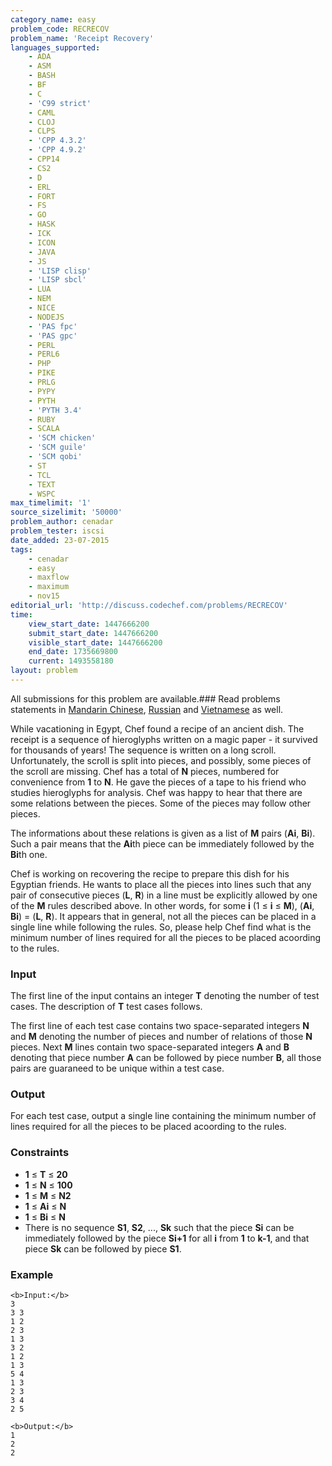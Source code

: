 ```yaml
---
category_name: easy
problem_code: RECRECOV
problem_name: 'Receipt Recovery'
languages_supported:
    - ADA
    - ASM
    - BASH
    - BF
    - C
    - 'C99 strict'
    - CAML
    - CLOJ
    - CLPS
    - 'CPP 4.3.2'
    - 'CPP 4.9.2'
    - CPP14
    - CS2
    - D
    - ERL
    - FORT
    - FS
    - GO
    - HASK
    - ICK
    - ICON
    - JAVA
    - JS
    - 'LISP clisp'
    - 'LISP sbcl'
    - LUA
    - NEM
    - NICE
    - NODEJS
    - 'PAS fpc'
    - 'PAS gpc'
    - PERL
    - PERL6
    - PHP
    - PIKE
    - PRLG
    - PYPY
    - PYTH
    - 'PYTH 3.4'
    - RUBY
    - SCALA
    - 'SCM chicken'
    - 'SCM guile'
    - 'SCM qobi'
    - ST
    - TCL
    - TEXT
    - WSPC
max_timelimit: '1'
source_sizelimit: '50000'
problem_author: cenadar
problem_tester: iscsi
date_added: 23-07-2015
tags:
    - cenadar
    - easy
    - maxflow
    - maximum
    - nov15
editorial_url: 'http://discuss.codechef.com/problems/RECRECOV'
time:
    view_start_date: 1447666200
    submit_start_date: 1447666200
    visible_start_date: 1447666200
    end_date: 1735669800
    current: 1493558180
layout: problem
---
```

All submissions for this problem are available.###  Read problems statements in [Mandarin Chinese](http://www.codechef.com/download/translated/NOV15/mandarin/RECRECOV.pdf), [Russian](http://www.codechef.com/download/translated/NOV15/russian/RECRECOV.pdf) and [Vietnamese](http://www.codechef.com/download/translated/NOV15/vietnamese/RECRECOV.pdf) as well.

While vacationing in Egypt, Chef found a recipe of an ancient dish. The receipt is a sequence of hieroglyphs written on a magic paper - it survived for thousands of years! The sequence is written on a long scroll. Unfortunately, the scroll is split into pieces, and possibly, some pieces of the scroll are missing. Chef has a total of **N** pieces, numbered for convenience from **1** to **N**. He gave the pieces of a tape to his friend who studies hieroglyphs for analysis. Chef was happy to hear that there are some relations between the pieces. Some of the pieces may follow other pieces.

The informations about these relations is given as a list of **M** pairs (**Ai**, **Bi**). Such a pair means that the **Ai**th piece can be immediately followed by the **Bi**th one.

Chef is working on recovering the recipe to prepare this dish for his Egyptian friends. He wants to place all the pieces into lines such that any pair of consecutive pieces (**L**, **R**) in a line must be explicitly allowed by one of the **M** rules described above. In other words, for some **i** (1 ≤ **i** ≤ **M**), (**Ai**, **Bi**) = (**L**, **R**). It appears that in general, not all the pieces can be placed in a single line while following the rules. So, please help Chef find what is the minimum number of lines required for all the pieces to be placed acoording to the rules.

### Input

The first line of the input contains an integer **T** denoting the number of test cases. The description of **T** test cases follows.

The first line of each test case contains two space-separated integers **N** and **M** denoting the number of pieces and number of relations of those **N** pieces. Next **M** lines contain two space-separated integers **A** and **B** denoting that piece number **A** can be followed by piece number **B**, all those pairs are guaraneed to be unique within a test case.

### Output

For each test case, output a single line containing the minimum number of lines required for all the pieces to be placed acoording to the rules.

### Constraints

- **1** ≤ **T** ≤ **20**
- **1** ≤ **N** ≤ **100**
- **1** ≤ **M** ≤ **N2**
- **1** ≤ **Ai** ≤ **N**
- **1** ≤ **Bi** ≤ **N**
- There is no sequence **S1**, **S2**, ..., **Sk** such that the piece **Si** can be immediately followed by the piece **Si+1** for all **i** from **1** to **k-1**, and that piece **Sk** can be followed by piece **S1**.

### Example

```
<b>Input:</b>
3
3 3
1 2
2 3
1 3
3 2
1 2
1 3
5 4
1 3
2 3
3 4
2 5

<b>Output:</b>
1
2
2

```